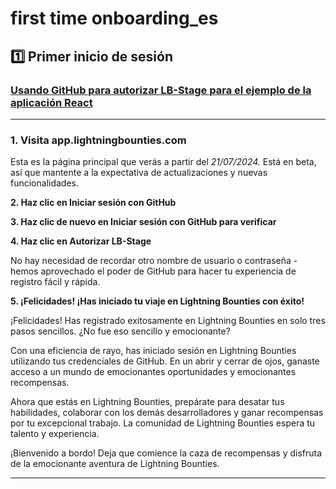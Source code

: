 # first time onboarding\_es

## 1️⃣ Primer inicio de sesión

### [Usando GitHub para autorizar LB-Stage para el ejemplo de la aplicación React](https://app.tango.us/app/workflow/9dd6e3fd-f7bd-41a8-bb9d-21593979b90e?utm\_source=markdown\&utm\_medium=markdown\&utm\_campaign=workflow%20export%20links)

***

### 1. Visita app.lightningbounties.com

Esta es la página principal que verás a partir del _21/07/2024._ Está en beta, así que mantente a la expectativa de actualizaciones y nuevas funcionalidades.

**2. Haz clic en Iniciar sesión con GitHub**

**3. Haz clic de nuevo en Iniciar sesión con GitHub para verificar**

**4. Haz clic en Autorizar LB-Stage**

No hay necesidad de recordar otro nombre de usuario o contraseña - hemos aprovechado el poder de GitHub para hacer tu experiencia de registro fácil y rápida.

**5. ¡Felicidades! ¡Has iniciado tu viaje en Lightning Bounties con éxito!**

¡Felicidades! Has registrado exitosamente en Lightning Bounties en solo tres pasos sencillos. ¿No fue eso sencillo y emocionante?

Con una eficiencia de rayo, has iniciado sesión en Lightning Bounties utilizando tus credenciales de GitHub. En un abrir y cerrar de ojos, ganaste acceso a un mundo de emocionantes oportunidades y emocionantes recompensas.

Ahora que estás en Lightning Bounties, prepárate para desatar tus habilidades, colaborar con los demás desarrolladores y ganar recompensas por tu excepcional trabajo. La comunidad de Lightning Bounties espera tu talento y experiencia.

¡Bienvenido a bordo! Deja que comience la caza de recompensas y disfruta de la emocionante aventura de Lightning Bounties.

***
